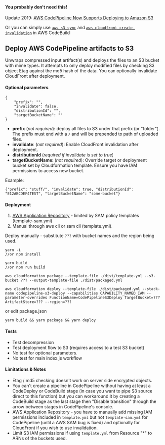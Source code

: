 #### You probably don't need this!

Update 2019: [AWS CodePipeline Now Supports Deploying to Amazon S3](https://aws.amazon.com/about-aws/whats-new/2019/01/aws-codepipeline-now-supports-deploying-to-amazon-s3)

Or you can simply use [`aws s3 sync`](https://docs.aws.amazon.com/cli/latest/reference/s3/sync.html) and [`aws cloudfront create-invalidation`](https://docs.aws.amazon.com/cli/latest/reference/cloudfront/create-invalidation.html) in AWS CodeBuild

## Deploy AWS CodePipeline artifacts to S3

Unwraps compressed input artifact(s) and deploys the files to an S3 bucket with mime types. It attempts to only deploy modified files by checking S3 object Etag against the md5 hash of the data. You can optionally invalidate CloudFront after deployment.


#### Optional parameters

```
{
    "prefix": "",
    "invalidate": false,
    "distributionId": "",
    "targetBucketName": ""
}
```
* **prefix** (*not required*): deploy all files to S3 under that prefix (or "folder"). The prefix must end with a `/` and will be prepended to path of uploaded files.
* **invalidate**: (*not required*): Enable CloudFront invalidation after deployment.
* **distributionId** (*required if invalidate is set to true*)
* **targetBucketName**: (*not required*): Override target or deployment bucket set by Cloudformation template. Ensure you have IAM permissions to access new bucket.

Example:
```
{"prefix": "stuff/", "invalidate": true, "distributionId": "E12ABCDEF4TEST", "targetBucketName": "some-bucket"}
```

#### Deployment

1. [AWS Application Repository](https://serverlessrepo.aws.amazon.com/#/applications/arn:aws:serverlessrepo:us-east-1:775015977546:applications~codepipeline-s3-deploy) - limited by SAM policy templates (template-sam.yml)
2. Manual through aws cli or sam cli (template.yml).

Deploy manually - substitute `???` with bucket names and the region being used.

```
yarn -i
//or npm install

yarn build
//or npm run build

aws cloudformation package --template-file ./dist/template.yml --s3-bucket ??? --output-template-file ./dist/packaged.yml

aws cloudformation deploy --template-file ./dist/packaged.yml --stack-name codepipeline-s3-deploy --capabilities CAPABILITY_NAMED_IAM --parameter-overrides FunctionName=CodePipelineS3Deploy TargetBucket=??? ArtifactStore=??? --region=???
```

or edit package.json

```
yarn build && yarn package && yarn deploy
```

#### Tests
* Test decompression
* Test deployment flow to S3 (requires access to a test S3 bucket)
* No test for optional parameters.
* No test for main index.js workflow

#### Limitations & Notes
* Etag / md5 checking doesn't work on server side encrypted objects.
* You can't create a pipeline in CodePipeline without having at least a CodeDeploy or CodeBuild stage (in case you want to pipe S3 source direct to this function) but you can workaround it by creating a CodeBuild stage as the last stage then "Disable transition" through the arrow between stages in CodePipeline's console.
* AWS Application Repository - you have to manually add missing IAM permissions included in `template.yml` but not `template-sam.yml` for CodePipeline (until a AWS SAM bug is fixed) and optionally for CloudFront if you wish to use invalidation.
* Limit S3 IAM permissions if using `template.yml` from Resource "*" to ARNs of the buckets used.

